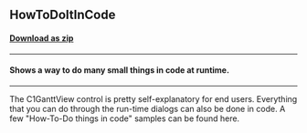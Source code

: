 ## HowToDoItInCode
#### [Download as zip](https://grapecity.github.io/DownGit/#/home?url=https://github.com/GrapeCity/ComponentOne-WPF-Samples/tree/master/NET_4.5.2/C1.WPF.GanttView/CS/HowToDoItInCode/HowToDoItInCode)
____
#### Shows a way to do many small things in code at runtime.
____
The C1GanttView control is pretty self-explanatory for end users.
Everything that you can do through the run-time dialogs can also
be done in code. A few "How-To-Do things in code" samples can
be found here.
